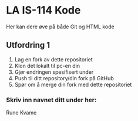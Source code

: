 # LA IS-114 Kode
Her kan dere øve på både Git og HTML kode
## Utfordring 1
1. Lag en fork av dette repositoriet
2. Klon det lokalt til pc-en din
3. Gjør endringen spesifisert under
4. Push til ditt repository/din fork på GitHub
5. Spør om å merge din fork med dette repositoriet
### Skriv inn navnet ditt under her:
 Rune Kvame